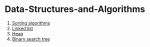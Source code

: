 # Data-Structures-and-Algorithms

01. [Sorting algorithms](01-sort.py)
02. [Linked list](02-linked-list.py)
03. [Heap](03-max-heap.py)
04. [Binary search tree](04-bst.py)
